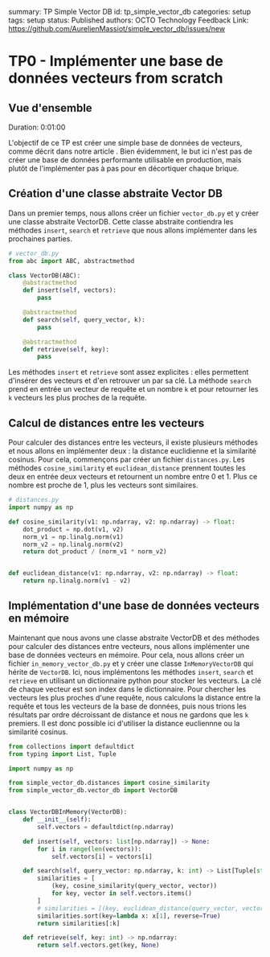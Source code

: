 summary: TP Simple Vector DB
id: tp_simple_vector_db
categories: setup
tags: setup
status: Published
authors: OCTO Technology
Feedback Link: https://github.com/AurelienMassiot/simple_vector_db/issues/new

# TP0 - Implémenter une base de données vecteurs from scratch

## Vue d'ensemble

Duration: 0:01:00

L'objectif de ce TP est créer une simple base de données de vecteurs, comme décrit dans notre article <TODO>.
Bien évidemment, le but ici n'est pas de créer une base de données performante utilisable en production, mais plutôt de l'implémenter pas à pas pour en décortiquer chaque brique.

## Création d'une classe abstraite Vector DB
Dans un premier temps, nous allons créer un fichier `vector_db.py` et y créer une classe abstraite VectorDB. Cette classe abstraite contiendra les méthodes `insert`, `search` et `retrieve` que nous allons implémenter dans les prochaines parties.

```python
# vector_db.py
from abc import ABC, abstractmethod

class VectorDB(ABC):
    @abstractmethod
    def insert(self, vectors):
        pass

    @abstractmethod
    def search(self, query_vector, k):
        pass

    @abstractmethod
    def retrieve(self, key):
        pass
```

Les méthodes `insert` et `retrieve` sont assez explicites : elles permettent d'insérer des vecteurs et d'en retrouver un par sa clé. La méthode `search` prend en entrée un vecteur de requête et un nombre `k` et pour retourner les `k` vecteurs les plus proches de la requête.


## Calcul de distances entre les vecteurs

Pour calculer des distances entre les vecteurs, il existe plusieurs méthodes et nous allons en implémenter deux : la distance euclidienne et la similarité cosinus. Pour cela, commençons par créer un fichier `distances.py`.
Les méthodes `cosine_similarity` et `euclidean_distance` prennent toutes les deux en entrée deux vecteurs et retournent un nombre entre 0 et 1. Plus ce nombre est proche de 1, plus les vecteurs sont similaires.

```python
# distances.py
import numpy as np

def cosine_similarity(v1: np.ndarray, v2: np.ndarray) -> float:
    dot_product = np.dot(v1, v2)
    norm_v1 = np.linalg.norm(v1)
    norm_v2 = np.linalg.norm(v2)
    return dot_product / (norm_v1 * norm_v2)


def euclidean_distance(v1: np.ndarray, v2: np.ndarray) -> float:
    return np.linalg.norm(v1 - v2)
```

## Implémentation d'une base de données vecteurs en mémoire
Maintenant que nous avons une classe abstraite VectorDB et des méthodes pour calculer des distances entre vecteurs, nous allons implémenter une base de données vecteurs en mémoire. Pour cela, nous allons créer un fichier `in_memory_vector_db.py` et y créer une classe `InMemoryVectorDB` qui hérite de `VectorDB`.
Ici, nous implémentons les méthodes `insert`, `search` et `retrieve` en utilisant un dictionnaire python pour stocker les vecteurs. La clé de chaque vecteur est son index dans le dictionnaire.
Pour chercher les vecteurs les plus proches d'une requête, nous calculons la distance entre la requête et tous les vecteurs de la base de données, puis nous trions les résultats par ordre décroissant de distance et nous ne gardons que les `k` premiers. Il est donc possible ici d'utiliser la distance eucliennne ou la similarité cosinus.

```python
from collections import defaultdict
from typing import List, Tuple

import numpy as np

from simple_vector_db.distances import cosine_similarity
from simple_vector_db.vector_db import VectorDB


class VectorDBInMemory(VectorDB):
    def __init__(self):
        self.vectors = defaultdict(np.ndarray)

    def insert(self, vectors: list[np.ndarray]) -> None:
        for i in range(len(vectors)):
            self.vectors[i] = vectors[i]

    def search(self, query_vector: np.ndarray, k: int) -> List[Tuple[str, float]]:
        similarities = [
            (key, cosine_similarity(query_vector, vector))
            for key, vector in self.vectors.items()
        ]
        # similarities = [(key, euclidean_distance(query_vector, vector)) for key, vector in self.vectors.items()]
        similarities.sort(key=lambda x: x[1], reverse=True)
        return similarities[:k]

    def retrieve(self, key: int) -> np.ndarray:
        return self.vectors.get(key, None)
```

